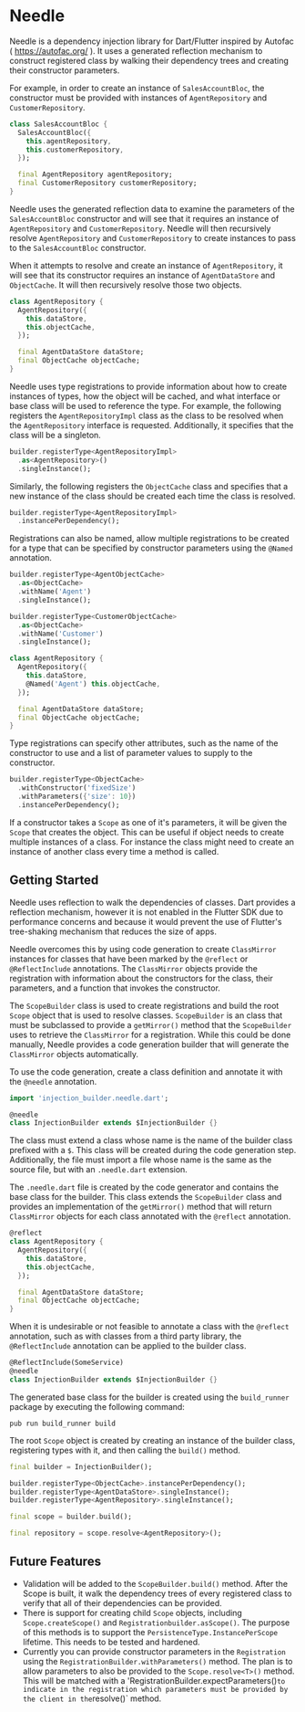 # Needle

Needle is a dependency injection library for Dart/Flutter inspired by Autofac ( https://autofac.org/ ).
It uses a generated reflection mechanism to construct registered class by walking their dependency
trees and creating their constructor parameters.

For example, in order to create an instance of `SalesAccountBloc`, the constructor must be provided with
instances of `AgentRepository` and `CustomerRepository`. 
```dart
class SalesAccountBloc {
  SalesAccountBloc({
    this.agentRepository,
    this.customerRepository,
  });

  final AgentRepository agentRepository;
  final CustomerRepository customerRepository;
}
```
Needle uses the generated reflection data to examine the parameters of the `SalesAccountBloc` 
constructor and will see that it requires an instance of `AgentRepository` and `CustomerRepository`.
Needle will then recursively resolve `AgentRepository` and `CustomerRepository` to create instances
to pass to the `SalesAccountBloc` constructor.

When it attempts to resolve and create an instance of `AgentRepository`, it will see that its
constructor requires an instance of `AgentDataStore` and `ObjectCache`. It will then recursively
resolve those two objects.
```dart
class AgentRepository {
  AgentRepository({
    this.dataStore,
    this.objectCache,
  });

  final AgentDataStore dataStore;
  final ObjectCache objectCache;
}
```

Needle uses type registrations to provide information about how to create instances of types,
how the object will be cached, and what interface or base class will be used to reference the
type. For example, the following registers the `AgentRepositoryImpl` class as the class to
be resolved when the `AgentRepository` interface is requested. Additionally, it specifies that
the class will be a singleton.
```dart
builder.registerType<AgentRepositoryImpl>
  .as<AgentRepository>()
  .singleInstance();
```

Similarly, the following registers the `ObjectCache` class and specifies that a new instance
of the class should be created each time the class is resolved.
```dart
builder.registerType<AgentRepositoryImpl>
  .instancePerDependency();
```

Registrations can also be named, allow multiple registrations to be created for a type that
can be specified by constructor parameters using the `@Named` annotation.
```dart
builder.registerType<AgentObjectCache>
  .as<ObjectCache>
  .withName('Agent')
  .singleInstance();

builder.registerType<CustomerObjectCache>
  .as<ObjectCache>
  .withName('Customer')
  .singleInstance();
```
```dart
class AgentRepository {
  AgentRepository({
    this.dataStore,
    @Named('Agent') this.objectCache,
  });

  final AgentDataStore dataStore;
  final ObjectCache objectCache;
}
```

Type registrations can specify other attributes, such as the name of the constructor to
use and a list of parameter values to supply to the constructor.
```dart
builder.registerType<ObjectCache>
  .withConstructor('fixedSize')
  .withParameters({'size': 10})
  .instancePerDependency();
```

If a constructor takes a `Scope` as one of it's parameters, it will be given the 
`Scope` that creates the object. This can be useful if object needs to create
multiple instances of a class. For instance the class might need to create an
instance of another class every time a method is called.

## Getting Started

Needle uses reflection to walk the dependencies of classes. Dart provides a reflection
mechanism, however it is not enabled in the Flutter SDK due to performance concerns and
because it would prevent the use of Flutter's tree-shaking mechanism that reduces the 
size of apps.

Needle overcomes this by using code generation to create `ClassMirror` instances for
classes that have been marked by the `@reflect` or `@ReflectInclude` annotations.
The `ClassMirror` objects provide the registration with information about the constructors
for the class, their parameters, and a function that invokes the constructor.

The `ScopeBuilder` class is used to create registrations and build the root `Scope`
object that is used to resolve classes. `ScopeBuilder` is an class that must be
subclassed to provide a `getMirror()` method that the `ScopeBuilder` uses to 
retrieve the `ClassMirror` for a registration. While this could be done manually,
Needle provides a code generation builder that will generate the `ClassMirror` objects
automatically.

To use the code generation, create a class definition and annotate it with the `@needle`
annotation.
```dart
import 'injection_builder.needle.dart';

@needle
class InjectionBuilder extends $InjectionBuilder {}
```

The class must extend a class whose name is the name of the builder class prefixed
with a `$`. This class will be created during the code generation step. Additionally,
the file must import a file whose name is the same as the source file, but with
an `.needle.dart` extension.

The `.needle.dart` file is created by the code generator and contains the base
class for the builder. This class extends the `ScopeBuilder` class and
provides an implementation of the `getMirror()` method that will return 
`ClassMirror` objects for each class annotated with the `@reflect` annotation.
```dart
@reflect
class AgentRepository {
  AgentRepository({
    this.dataStore,
    this.objectCache,
  });

  final AgentDataStore dataStore;
  final ObjectCache objectCache;
}
```

When it is undesirable or not feasible to annotate a class with the `@reflect`
annotation, such as with classes from a third party library, the `@ReflectInclude`
annotation can be applied to the builder class.
```dart
@ReflectInclude(SomeService)
@needle
class InjectionBuilder extends $InjectionBuilder {}
```

The generated base class for the builder is created using the `build_runner`
package by executing the following command:
```
pub run build_runner build
```

The root `Scope` object is created by creating an instance of the builder class,
registering types with it, and then calling the `build()` method.
```dart
final builder = InjectionBuilder();

builder.registerType<ObjectCache>.instancePerDependency();
builder.registerType<AgentDataStore>.singleInstance();
builder.registerType<AgentRepository>.singleInstance();

final scope = builder.build();

final repository = scope.resolve<AgentRepository>();
```

## Future Features
- Validation will be added to the `ScopeBuilder.build()` method. After the Scope is
built, it walk the dependency trees of every registered class to verify that all of
their dependencies can be provided.
- There is support for creating child `Scope` objects, including `Scope.createScope()`
and `Registrationbuilder.asScope()`. The purpose of this methods is to support the
`PersistenceType.InstancePerScope` lifetime. This needs to be tested and hardened.
- Currently you can provide constructor parameters in the `Registration` using 
the `RegistrationBuilder.withParameters()` method. The plan is to allow parameters
to also be provided to the `Scope.resolve<T>()` method. This will be matched with a 
'RegistrationBuilder.expectParameters()` to indicate in the registration which parameters
must be provided by the client in the `resolve<T>()` method.
